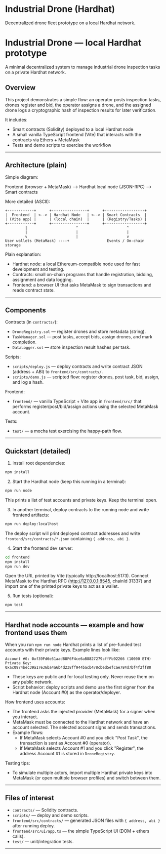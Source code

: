 # Industrial Drone (Hardhat)

Decentralized drone fleet prototype on a local Hardhat network.
# Industrial Drone — local Hardhat prototype

A minimal decentralized system to manage industrial drone inspection tasks on a private Hardhat network.

## Overview

This project demonstrates a simple flow: an operator posts inspection tasks, drones register and bid, the operator assigns a drone, and the assigned drone logs a cryptographic hash of inspection results for later verification.

It includes:
- Smart contracts (Solidity) deployed to a local Hardhat node
- A small vanilla TypeScript frontend (Vite) that interacts with the contracts via Ethers + MetaMask
- Tests and demo scripts to exercise the workflow

---

## Architecture (plain)

Simple diagram:

Frontend (browser + MetaMask)  -->  Hardhat local node (JSON-RPC)  -->  Smart contracts

More detailed (ASCII):

	+------------+      +----------------+      +------------------+
	|  Frontend  | <--> | Hardhat Node   | <--> | Smart Contracts  |
	| (Vite app) |      | (local chain)  |      | (Registry/Tasks) |
	+------------+      +----------------+      +------------------+
			 |                      ^                      ^
			 |                      |                      |
			 v                      |                      v
	User wallets (MetaMask) ----+                 Events / On-chain storage

Plain explanation:
- Hardhat node: a local Ethereum-compatible node used for fast development and testing.
- Contracts: small on-chain programs that handle registration, bidding, assignment and data logging.
- Frontend: a browser UI that asks MetaMask to sign transactions and reads contract state.

---

## Components

Contracts (in `contracts/`):
- `DroneRegistry.sol` — register drones and store metadata (string).
- `TaskManager.sol` — post tasks, accept bids, assign drones, and mark completion.
- `DataLogger.sol` — store inspection result hashes per task.

Scripts:
- `scripts/deploy.js` — deploy contracts and write contract JSON (address + ABI) to `frontend/src/contracts/`.
- `scripts/demo.js` — scripted flow: register drones, post task, bid, assign, and log a hash.

Frontend:
- `frontend/` — vanilla TypeScript + Vite app in `frontend/src/` that performs register/post/bid/assign actions using the selected MetaMask account.

Tests:
- `test/` — a mocha test exercising the happy-path flow.

---

## Quickstart (detailed)

1. Install root dependencies:

```bash
npm install
```

2. Start the Hardhat node (keep this running in a terminal):

```bash
npm run node
```

This prints a list of test accounts and private keys. Keep the terminal open.

3. In another terminal, deploy contracts to the running node and write frontend artifacts:

```bash
npm run deploy:localhost
```

The deploy script will print deployed contract addresses and write `frontend/src/contracts/*.json` containing `{ address, abi }`.

4. Start the frontend dev server:

```bash
cd frontend
npm install
npm run dev
```

Open the URL printed by Vite (typically http://localhost:5173). Connect MetaMask to the Hardhat RPC (http://127.0.0.1:8545, chainId 31337) and import one of the printed private keys to act as a wallet.

5. Run tests (optional):

```bash
npm test
```

---

## Hardhat node accounts — example and how frontend uses them

When you run `npm run node` Hardhat prints a list of pre-funded test accounts with their private keys. Example lines look like:

```
Account #0: 0xf39Fd6e51aad88F6F4ce6aB8827279cffFb92266 (10000 ETH)
Private Key: 0xac0974bec39a17e36ba4a6b4d238ff944bacb478cbed5efcae784d7bf4f2ff80
```

- These keys are public and for local testing only. Never reuse them on any public network.
- Script behavior: deploy scripts and demo use the first signer from the Hardhat node (Account #0) as the operator/deployer.

How frontend uses accounts:
- The frontend asks the injected provider (MetaMask) for a signer when you interact.
- MetaMask must be connected to the Hardhat network and have an account selected. The selected account signs and sends transactions.
- Example flows:
	- If MetaMask selects Account #0 and you click "Post Task", the transaction is sent as Account #0 (operator).
	- If MetaMask selects Account #1 and you click "Register", the address Account #1 is stored in `DroneRegistry`.

Testing tips:
- To simulate multiple actors, import multiple Hardhat private keys into MetaMask (or open multiple browser profiles) and switch between them.

---

## Files of interest

- `contracts/` — Solidity contracts.
- `scripts/` — deploy and demo scripts.
- `frontend/src/contracts/` — generated JSON files with `{ address, abi }` after running deploy.
- `frontend/src/ui/app.ts` — the simple TypeScript UI (DOM + ethers calls).
- `test/` — unit/integration tests.

---